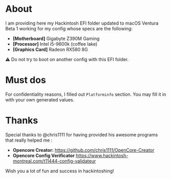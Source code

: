 # About
I am providing here my Hackintosh EFI folder updated to macOS Ventura Beta 1 working for my config whose specs are the following:
- **[Motherboard]** Gigabyte Z390M Gaming
- **[Processor]** Intel i5-9600k (coffee lake)
- **[Graphics Card]** Radeon RX580 8G

⚠️ Do not try to boot on another config with this EFI folder.

# Must dos
For confidentiality reasons, I filled out `Platforminfo` section. You may fill it in with your own generated values.

# Thanks
Special thanks to @chris1111 for having provided his awesome programs that really helped me :
- **Opencore Creator:** https://github.com/chris1111/OpenCore-Creator
- **Opencore Config Verificator** https://www.hackintosh-montreal.com/t11444-config-validateur

Wish you a lot of fun and success in hackintoshing!
